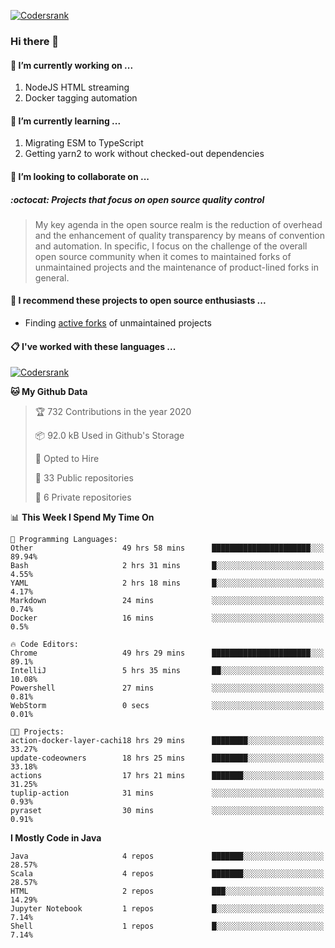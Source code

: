 [![Codersrank](https://cdn.image4.io/matfax/c_scale,w_540/codersrank.png)](https://profile.codersrank.io/user/matfax)

### Hi there 👋

#### 🔭 I’m currently working on ...

1. NodeJS HTML streaming
1. Docker tagging automation

#### 🌱 I’m currently learning ...

1. Migrating ESM to TypeScript
1. Getting yarn2 to work without checked-out dependencies

#### 👯 I’m looking to collaborate on ...

##### :octocat: Projects that focus on open source quality control
> My key agenda in the open source realm is the reduction of overhead and the enhancement of quality transparency by means of convention and automation. In specific, I focus on the challenge of the overall open source community when it comes to maintained forks of unmaintained projects and the maintenance of product-lined forks in general.

#### :rocket: I recommend these projects to open source enthusiasts ...

* Finding [active forks](https://github.com/techgaun/active-forks) of unmaintained projects

#### :clipboard: I've worked with these languages ...

[![Codersrank](https://cdn.image4.io/matfax/c_scale,w_760/languages.png)](https://profile.codersrank.io/user/matfax)

<!--START_SECTION:waka-->
**🐱 My Github Data** 

> 🏆 732 Contributions in the year 2020
 > 
> 📦 92.0 kB Used in Github's Storage 
 > 
> 💼 Opted to Hire
 > 
> 📜 33 Public repositories
 > 
> 🔑 6 Private repositories 

📊 **This Week I Spend My Time On** 

```text
💬 Programming Languages: 
Other                    49 hrs 58 mins      ██████████████████████░░░   89.94% 
Bash                     2 hrs 31 mins       █░░░░░░░░░░░░░░░░░░░░░░░░   4.55% 
YAML                     2 hrs 18 mins       █░░░░░░░░░░░░░░░░░░░░░░░░   4.17% 
Markdown                 24 mins             ░░░░░░░░░░░░░░░░░░░░░░░░░   0.74% 
Docker                   16 mins             ░░░░░░░░░░░░░░░░░░░░░░░░░   0.5%

🔥 Code Editors: 
Chrome                   49 hrs 29 mins      ██████████████████████░░░   89.1% 
IntelliJ                 5 hrs 35 mins       ██░░░░░░░░░░░░░░░░░░░░░░░   10.08% 
Powershell               27 mins             ░░░░░░░░░░░░░░░░░░░░░░░░░   0.81% 
WebStorm                 0 secs              ░░░░░░░░░░░░░░░░░░░░░░░░░   0.01%

🐱‍💻 Projects: 
action-docker-layer-cachi18 hrs 29 mins      ████████░░░░░░░░░░░░░░░░░   33.27% 
update-codeowners        18 hrs 25 mins      ████████░░░░░░░░░░░░░░░░░   33.18% 
actions                  17 hrs 21 mins      ███████░░░░░░░░░░░░░░░░░░   31.25% 
tuplip-action            31 mins             ░░░░░░░░░░░░░░░░░░░░░░░░░   0.93% 
pyraset                  30 mins             ░░░░░░░░░░░░░░░░░░░░░░░░░   0.91%

```

**I Mostly Code in Java** 

```text
Java                     4 repos             ███████░░░░░░░░░░░░░░░░░░   28.57% 
Scala                    4 repos             ███████░░░░░░░░░░░░░░░░░░   28.57% 
HTML                     2 repos             ███░░░░░░░░░░░░░░░░░░░░░░   14.29% 
Jupyter Notebook         1 repos             █░░░░░░░░░░░░░░░░░░░░░░░░   7.14% 
Shell                    1 repos             █░░░░░░░░░░░░░░░░░░░░░░░░   7.14%

```



<!--END_SECTION:waka-->

<!--
**matfax/matfax** is a ✨ _special_ ✨ repository because its `README.md` (this file) appears on your GitHub profile.

Here are some ideas to get you started:

- 🔭 I’m currently working on ...
- 🌱 I’m currently learning ...
- 👯 I’m looking to collaborate on ...
- 🤔 I’m looking for help with ...
- 💬 Ask me about ...
- 📫 How to reach me: ...
- 😄 Pronouns: ...
- ⚡ Fun fact: ...
-->
